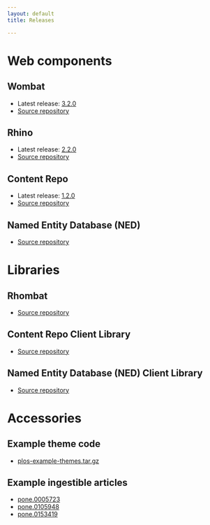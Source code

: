 ```yaml
---
layout: default
title: Releases

---
```


# Web components

## Wombat

* Latest release: [3.2.0](http://ambraproject.org/downloads/releases/wombat-3.2.0.war)
* [Source repository](https://github.com/PLOS/wombat)

## Rhino

* Latest release: [2.2.0](http://ambraproject.org/downloads/releases/rhino-2.2.0.war)
* [Source repository](https://github.com/PLOS/rhino)

## Content Repo

* Latest release: [1.2.0](http://ambraproject.org/downloads/releases/content-repo-1.2.0.war)
* [Source repository](https://github.com/PLOS/content-repo)

## Named Entity Database (NED)

* [Source repository](https://github.com/PLOS/named-entity.service)

# Libraries

## Rhombat

* [Source repository](https://github.com/PLOS/rhombat)

## Content Repo Client Library

* [Source repository](https://github.com/PLOS/content-repo-library)

## Named Entity Database (NED) Client Library

* [Source repository](https://github.com/PLOS/ned-client)

# Accessories

## Example theme code

* [plos-example-themes.tar.gz](http://ambraproject.org/downloads/releases/plos-example-themes.tar.gz)

## Example ingestible articles

* [pone.0005723](http://ambraproject.org/downloads/article_examples/pone.0005723.zip)
* [pone.0105948](http://ambraproject.org/downloads/article_examples/pone.0105948.zip)
* [pone.0153419](http://ambraproject.org/downloads/article_examples/pone.0153419.zip)

